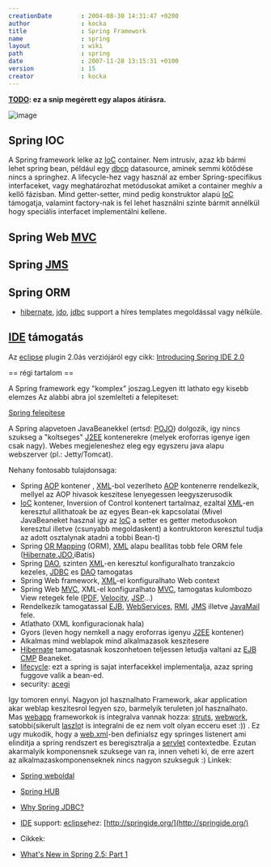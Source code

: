 ```yaml
---
creationDate        : 2004-08-30 14:31:47 +0200 
author              : kocka 
title               : Spring Framework 
name                : spring 
layout              : wiki 
path                : spring 
date                : 2007-11-28 13:15:31 +0100 
version             : 15 
creator             : kocka 
---
```

__[TODO](TODO.html): ez a snip megérett egy alapos átírásra.__

![image](http://www.springframework.org/docs/reference/images/spring-overview.gif)

## Spring IOC

A Spring framework lelke az [IoC](ioc.html) container. Nem intrusiv, azaz kb bármi lehet spring bean, például egy [dbcp](DBCP.html) datasource, aminek semmi kötődése nincs a springhez.
A lifecycle-hez vagy használ az ember Spring-specifikus interfaceket, vagy meghatározhat metódusokat amiket a container meghív a kellő fázisban.
Mind getter-setter, mind pedig konstruktor alapú [IoC](ioc.html) támogatja, valamint factory-nak is fel lehet használni szinte bármit annélkül hogy speciális interfacet implementálni kellene.

## Spring Web [MVC](MVC.html)


## Spring [JMS](JMS.html)


## Spring ORM

*   [hibernate](Hibernate.html), [jdo](JDO.html), [jdbc](JDBC.html) support a híres templates megoldással vagy nélküle.

## [IDE](IDE.html) támogatás

Az [eclipse](Eclipse.html) plugin 2.0ás verziójáról egy cikk: [Introducing Spring IDE 2.0](http://www.javabeat.net/articles/2007/09/introduction-to-spring-ide-2-0/5)






== régi tartalom ==

A Spring framework egy "komplex" joszag.Legyen itt lathato egy kisebb elemzes
Az alabbi abra jol szemlelteti a felepiteset:

[Spring felepitese](http://www.springframework.org/docs/reference/images/spring-overview.gif)

A Spring alapvetoen JavaBeanekkel (ertsd: [POJO](pojo.html)) dolgozik, igy nincs szukseg a "koltseges" [J2EE](j2ee.html) kontenerekre (melyek eroforras igenye igen csak nagy). Webes megjeleneshez eleg egy egyszeru java alapu webszerver (pl.: Jetty/Tomcat).

Nehany fontosabb tulajdonsaga:

*   Spring [AOP](AOP.html) kontener , [XML](XML.html)-bol vezerlheto [AOP](AOP.html) kontenerre rendelkezik, mellyel az AOP hivasok keszitese lenyegessen leegyszerusodik
*   [IoC](ioc.html) kontener, Inversion of Control kontenert tartalmaz, ezaltal [XML](XML.html)-en keresztul allithatoak be az egyes Bean-ek kapcsolatai (Mivel JavaBeaneket hasznal igy az [IoC](ioc.html) a setter es getter metodusokon keresztul illetve (csunyabb megoldaskent) a kontruktoron keresztul tudja az adott osztalynak atadni a tobbi Bean-t)
*   Spring [OR Mapping](OR%20Mapping.html) (ORM), [XML](XML.html) alapu beallitas tobb fele ORM fele ([Hibernate](Hibernate.html),[JDO](JDO.html),iBatis)
*   Spring [DAO](DAO.html), szinten [XML](XML.html)-en keresztul konfiguralhato tranzakcio kezeles, [JDBC](JDBC.html) es [DAO](DAO.html) tamogatas
*   Spring Web framework, [XML](XML.html)-el konfiguralhato Web context
*   Spring Web [MVC](MVC.html), XML-el konfiguralhato [MVC](MVC.html), tamogatas kulombozo View retegek fele ([PDF](PDF.html), [Velocity](Velocity.html), [JSP](JSP.html)...)
*   Rendelkezik tamogatassal [EJB](EJB.html), [WebServices](WebServices.html), [RMI](RMI.html), [JMS](JMS.html) illetve [JavaMail](Missing.html) fele.
*   Atlathato (XML konfiguracionak hala)
*   Gyors (leven hogy nemkell a nagy eroforras igenyu [J2EE](j2ee.html) kontener)
*   Alkalmas mind weblapok mind alkalmazasok keszitesere
*   [Hibernate](Hibernate.html) tamogatasnak koszonhetoen teljessen letudja valtani az [EJB](EJB.html) [CMP](CMP.html) Beaneket.
*   [lifecycle](lifecycle.html): ezt a spring is sajat interfacekkel implementalja, azaz spring fuggove valik a bean-ed.
*   security: [acegi](acegi.html)

Igy tomoren ennyi. Nagyon jol hasznalhato Framework, akar application akar weblap keszitesrol legyen szo, barmelyik teruleten jol hasznalhato. Mas [webapp](webapp.html) frameworkok is integralva vannak hozza: [struts](struts.html), [webwork](WebWork.html), satobbi(sikerult [laszlo](Laszlo.html)t is integralni de ez nem volt olyan ecceru eset :))
. Ez ugy mukodik, hogy a [web.xml](Missing.html)-ben definialsz egy springes listenert ami elinditja a spring rendszert es beregisztralja a [servlet](servlet.html) contextedbe. Ezutan akarmalyik komponensnek szuksege van ra, innen veheti ki, de erre azert az alkalmazaskomponenseknek nincs nagyon szukseguk :)
Linkek:

*   [Spring weboldal](http://www.springframework.org/)
*   [Spring HUB](http://springhub.com/)
*   [Why Spring JDBC?](http://today.java.net/pub/a/today/2006/05/09/why-spring-jdbc.html)
*   [IDE](IDE.html) support: [eclipse](Eclipse.html)hez: [http://springide.org/](http://springide.org/)

*   Cikkek:
*   [What's New in Spring 2.5: Part 1](http://www.infoq.com/articles/spring-2.5-part-1)


